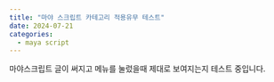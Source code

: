 ```yaml
---
title: "마야 스크립트 카테고리 적용유무 테스트"
date: 2024-07-21
categories: 
  - maya script
---
```


마야스크립트 글이 써지고 메뉴를 눌렀을때 제대로 보여지는지 테스트 중입니다. 
